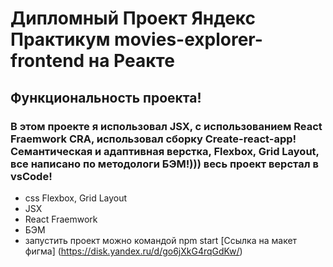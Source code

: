 # Дипломный Проект Яндекс Практикум movies-explorer-frontend на Реакте 
## Функциональность проекта!
### В этом проекте я использовал JSX, с использованием React Fraemwork CRA, иcпользовал сборку Create-react-app! Cемантическая и адаптивная верстка, Flexbox, Grid Layout,  все написано по методологи БЭМ!))) весь проект верстал в vsCode!

+ css Flexbox, Grid Layout 
+ JSX
+ React Fraemwork
+ БЭМ
+ запустить проект можно командой npm start
[Ссылка на макет фигма] (https://disk.yandex.ru/d/go6jXkG4rqGdKw/)